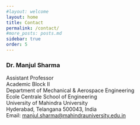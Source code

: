 ```yaml
---
#layout: welcome
layout: home
title: Contact
permalink: /contact/
#more_posts: posts.md
sidebar: true
order: 5
---
```


### Dr. Manjul Sharma
Assistant Professor
<br/>
Academic Block II
<br/>
Department of Mechanical \& Aerospace Engineering
<br/>
Ecole Centrale School of Engineering
<br/>
University of Mahindra University
<br/>
Hyderabad, Telangana 500043, India
<br/>
Email: manjul.sharma@mahindrauniversity.edu.in
